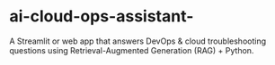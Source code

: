 # ai-cloud-ops-assistant-
A Streamlit or web app that answers DevOps &amp; cloud troubleshooting questions using Retrieval-Augmented Generation (RAG) + Python.
